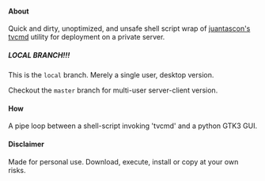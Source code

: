 #### About

Quick and dirty, unoptimized, and unsafe shell script wrap of [juantascon's tvcmd](https://github.com/juantascon/tvcmd) utility for deployment on a private server.


##### LOCAL BRANCH!!!

This is the `local` branch. Merely a single user, desktop version.

Checkout the `master` branch for multi-user server-client version.


#### How

A pipe loop between a shell-script invoking 'tvcmd' and a python GTK3 GUI.


#### Disclaimer

Made for personal use. Download, execute, install or copy at your own risks.